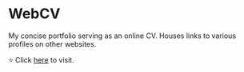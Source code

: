 # WebCV


My concise portfolio serving as an online CV.
Houses links to various profiles on other websites.

&#11088; Click [here](https://alpha74.github.io/webcv/) to visit.

